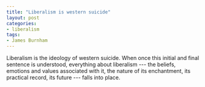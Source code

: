 ```yaml
---
title: "Liberalism is western suicide"
layout: post
categories:
- liberalism
tags:
- James Burnham
---
```


Liberalism is the ideology of western suicide. When once this initial and final sentence is understood, everything about liberalism --- the beliefs, emotions and values associated with it, the nature of its enchantment, its practical record, its future --- falls into place.